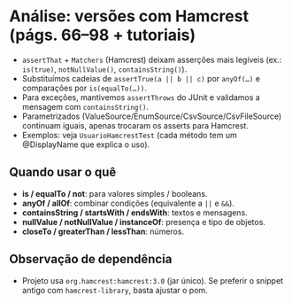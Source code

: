 # Análise: versões com Hamcrest (págs. 66–98 + tutoriais)
- `assertThat` + `Matchers` (Hamcrest) deixam asserções mais legíveis (ex.: `is(true)`, `notNullValue()`, `containsString()`).
- Substituímos cadeias de `assertTrue(a || b || c)` por `anyOf(…)` e comparações por `is(equalTo(…))`.
- Para exceções, mantivemos `assertThrows` do JUnit e validamos a mensagem com `containsString()`.
- Parametrizados (ValueSource/EnumSource/CsvSource/CsvFileSource) continuam iguais, apenas trocaram os asserts para Hamcrest.
- Exemplos: veja `UsuarioHamcrestTest` (cada método tem um @DisplayName que explica o uso).

## Quando usar o quê
- **is / equalTo / not**: para valores simples / booleans.
- **anyOf / allOf**: combinar condições (equivalente a `||` e `&&`). 
- **containsString / startsWith / endsWith**: textos e mensagens.
- **nullValue / notNullValue / instanceOf**: presença e tipo de objetos.
- **closeTo / greaterThan / lessThan**: números.

## Observação de dependência
- Projeto usa `org.hamcrest:hamcrest:3.0` (jar único). Se preferir o snippet antigo com `hamcrest-library`, basta ajustar o pom.
